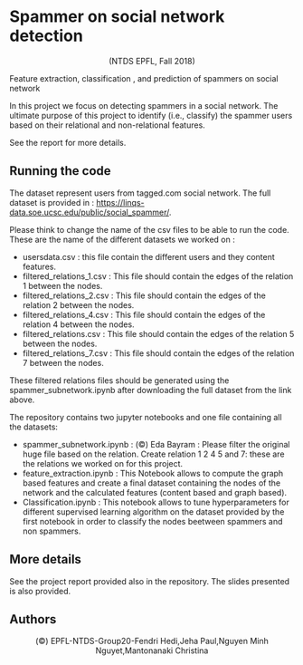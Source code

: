# Spammer on social network detection
<p> <center> (NTDS EPFL, Fall 2018)</center>  </p>
<p> Feature extraction, classification , and prediction of spammers on social network

In this project we focus on detecting spammers in a social network. The ultimate purpose of this project to identify (i.e., classify) the spammer users based on their relational and non-relational features.</p>
See the report for more details. </p>

## Running the code

The dataset represent users from tagged.com social network. The full dataset is provided in : https://linqs-data.soe.ucsc.edu/public/social_spammer/. </p>

Please think to change the name of the csv files to be able to run the code. These are the name of the different datasets we worked on : 
* usersdata.csv : this file contain the different users and they content features.
* filtered_relations_1.csv : This file should contain the edges of the relation 1 between the nodes. 
* filtered_relations_2.csv : This file should contain the edges of the relation 2 between the nodes. 
* filtered_relations_4.csv : This file should contain the edges of the relation 4 between the nodes.
* filtered_relations.csv : This file should contain the edges of the relation 5 between the nodes.
* filtered_relations_7.csv : This file should contain the edges of the relation 7 between the nodes.

These filtered relations files should be generated using the spammer_subnetwork.ipynb after downloading the full dataset from the link above. </p>
              
The repository contains two jupyter notebooks and one file containing all the datasets:
* spammer_subnetwork.ipynb : (©) Eda Bayram : Please  filter the original huge file based on the relation. Create relation 1 2 4 5 and 7: these are the relations we worked on for this project.
* feature_extraction.ipynb : This Notebook allows to compute the graph based features and create a final dataset containing the nodes of the network and the calculated features (content based and graph based).
* Classification.ipynb : This notebook allows to tune hyperparameters for different supervised learning algorithm on the dataset provided by the first notebook in order to classify the nodes beetween spammers and non spammers.</p>
 
## More details
See the project report provided also in the repository. The slides presented is also provided.


## Authors
<p> <center> (©) EPFL-NTDS-Group20-Fendri Hedi,Jeha Paul,Nguyen Minh Nguyet,Mantonanaki Christina  </center> </p>

